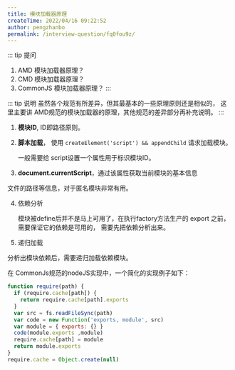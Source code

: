 ```yaml
---
title: 模块加载器原理
createTime: 2022/04/16 09:22:52
author: pengzhanbo
permalink: /interview-question/fq0fou9z/
---
```


::: tip 提问
1. AMD 模块加载器原理？
2. CMD 模块加载器原理？
3. CommonJS 模块加载器原理？
:::

::: tip 说明
虽然各个规范有所差异，但其最基本的一些原理原则还是相似的，
这里主要讲 AMD规范的模块加载器的原理，其他规范的差异部分再补充说明。
:::

1. __模块ID__, ID即路径原则。
   
2. __脚本加载__， 使用 `createElement('script') && appendChild` 请求加载模块。
   
   一般需要给 script设置一个属性用于标识模块ID。

3. __document.currentScript__，通过该属性获取当前模块的基本信息

  文件的路径等信息，对于匿名模块非常有用。

4. 依赖分析
   
   模块被define后并不是马上可用了，在执行factory方法生产的 export 之前，需要保证它的依赖是可用的，
   需要先把依赖分析出来。

5. 递归加载

  分析出模块依赖后，需要递归加载依赖模块。


在 CommonJs规范的nodeJS实现中，一个简化的实现例子如下：

``` js
function require(path) {
  if (require.cache[path]) {
    return require.cache[path].exports
  }
  var src = fs.readFileSync(path)
  var code = new Function('exports, module', src)
  var module = { exports: {} }
  code(module.exports ,module)
  require.cache[path] = module
  return module.exports
}
require.cache = Object.create(null)
```
